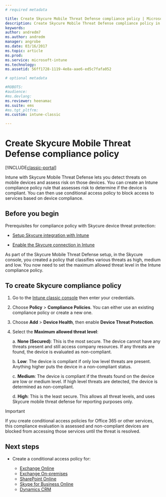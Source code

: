 ```yaml
---
# required metadata

title: Create Skycure Mobile Threat Defense compliance policy | Microsoft Docs
description: Create Skycure Mobile Threat Defense compliance policy in the Intune classic console.
keywords:
author: andredm7
ms.author: andredm
manager: angrobe
ms.date: 03/16/2017
ms.topic: article
ms.prod:
ms.service: microsoft-intune
ms.technology:
ms.assetid: 56ff1728-1119-4e8a-aae6-ed5c7fafa052

# optional metadata

#ROBOTS:
#audience:
#ms.devlang:
ms.reviewer: heenamac
ms.suite: ems
#ms.tgt_pltfrm:
ms.custom: intune-classic

---
```


# Create Skycure Mobile Threat Defense compliance policy

[!INCLUDE[classic-portal](../includes/classic-portal.md)]

Intune with Skycure Mobile Threat Defense lets you detect threats on mobile devices and assess risk on those devices. You can create an Intune compliance policy rule that assesses risk to determine if the device is compliant. You can then use conditional access policy to block access to services based on device compliance.

## Before you begin

Prerequisites for compliance policy with Skycure device threat protection:

-   [Setup Skycure integration with Intune](https://docs.microsoft.com/en-us/intune/deploy-use/setup-the-skycure-integration-with-Intune)

-   [Enable the Skycure connection in Intune](https://docs.microsoft.com/intune/deploy-use/enable-skycure-mobile-threat-defense-in-intune)

As part of the Skycure Mobile Threat Defense setup, in the Skycure console, you created a policy that classifies various threats as high, medium and low. You now need to set the maximum allowed threat level in the Intune compliance policy.

## To create Skycure compliance policy

1.  Go to the [Intune classic console](https://manage.microsoft.com/) then enter your credentials.

2.  Choose **Policy** &gt; **Compliance Policies**. You can either use an existing compliance policy or create a new one.

3.  Choose **Add** &gt; **Device Health**, then enable **Device Threat Protection**.

4.  Select the **Maximum allowed threat level**:

    a.  **None (Secured)**: This is the most secure. The device cannot have any threats present and still access company resources. If any threats are found, the device is evaluated as non-compliant.

    b.  **Low**: The device is compliant if only low level threats are present. Anything higher puts the device in a non-compliant status.

    c.  **Medium**: The device is compliant if the threats found on the device are low or medium level. If high level threats are detected, the device is determined as non-compliant.

    d.  **High**: This is the least secure. This allows all threat levels, and uses Skycure mobile threat defense for reporting purposes only.

> [!IMPORTANT] 
> If you create conditional access policies for Office 365 or other services, this compliance evaluation is assessed and non-compliant devices are blocked from accessing those services until the threat is resolved.

## <span id="monitor-device-threats" class="anchor"><span id="next-steps" class="anchor"><span id="_Toc477360344" class="anchor"></span></span></span>Next steps

-   Create a conditional access policy for:

	-   [Exchange Online](https://docs.microsoft.com/intune/deploy-use/restrict-access-to-exchange-online-with-microsoft-intune)
	-   [Exchange On-premises](https://docs.microsoft.com/intune/deploy-use/restrict-access-to-exchange-onpremises-with-microsoft-intune)
	-   [SharePoint Online](https://docs.microsoft.com/intune/deploy-use/restrict-access-to-sharepoint-online-with-microsoft-intune)
	-   [Skype for Business Online](https://docs.microsoft.com/intune/deploy-use/restrict-access-to-skype-for-business-online-with-microsoft-intune)
	-   [Dynamics CRM](https://docs.microsoft.com/intune/deploy-use/restrict-access-to-dynamics-crm-online-with-microsoft-intune)

